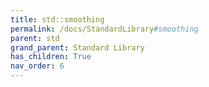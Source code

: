 ```yaml
---
title: std::smoothing
permalink: /docs/StandardLibrary#smoothing
parent: std
grand_parent: Standard Library
has_children: True
nav_order: 6
---
```

